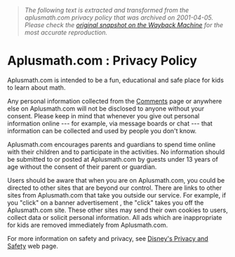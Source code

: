 > *The following text is extracted and transformed from the aplusmath.com privacy policy that was archived on 2001-04-05. Please check the [original snapshot on the Wayback Machine](https://web.archive.org/web/20010405133700id_/http%3A//aplusmath.com/info/privacy_policy.html) for the most accurate reproduction.*

# Aplusmath.com : Privacy Policy

Aplusmath.com is intended to be a fun, educational and safe place for kids to learn about math. 

Any personal information collected from the [Comments](https://web.archive.org/web/20010405133700id_/http%3A//aplusmath.com/info/comments.html) page or anywhere else on Aplusmath.com will not be disclosed to anyone without your consent. Please keep in mind that whenever you give out personal information online --- for example, via message boards or chat --- that information can be collected and used by people you don't know. 

Aplusmath.com encourages parents and guardians to spend time online with their children and to participate in the activities. No information should be submitted to or posted at Aplusmath.com by guests under 13 years of age without the consent of their parent or guardian. 

Users should be aware that when you are on Aplusmath.com, you could be directed to other sites that are beyond our control. There are links to other sites from Aplusmath.com that take you outside our service. For example, if you "click" on a banner advertisement , the "click" takes you off the Aplusmath.com site. These other sites may send their own cookies to users, collect data or solicit personal information. All ads which are inappropriate for kids are removed immediately from Aplusmath.com. 

For more information on safety and privacy, see [Disney's Privacy and Safety](http://disney.go.com/legal/privacy_policy.html) web page. 
